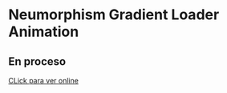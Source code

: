# Neumorphism Gradient Loader Animation

## En proceso

[CLick para ver online](https://sebagnh.github.io/Neumorphism-Gradient-Loader-Animation/ "Click para ver online")